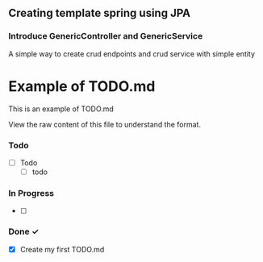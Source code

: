 ## Creating template spring using JPA
### Introduce GenericController and GenericService 
A simple way to create crud endpoints and crud service with simple entity



# Example of TODO.md

This is an example of TODO.md

View the raw content of this file to understand the format.

### Todo

- [ ] Todo
  - [ ] todo  

### In Progress

- [ ]

### Done ✓

- [x] Create my first TODO.md  